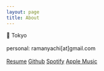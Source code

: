 ```yaml
---
layout: page
title: About
---
```

&#x1F4CD; Tokyo<br/>
<br/>
personal: ramanyachi[at]gmail.com<br/>
<br/>
[Resume](https://r-ym.github.io/resume/resume.pdf) [Github](https://github.com/r-ym) [Spotify](https://open.spotify.com/user/12183531592?si=nT6RQpA-TFS4TrjuIYmwlQ) [Apple Music](https://music.apple.com/profile/ramanyachi)
